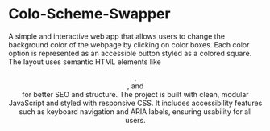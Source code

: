 # Colo-Scheme-Swapper
A simple and interactive web app that allows users to change the background color of the webpage by clicking on color boxes. Each color option is represented as an accessible button styled as a colored square. The layout uses semantic HTML elements like <header>, <main>, and <footer> for better SEO and structure. The project is built with clean, modular JavaScript and styled with responsive CSS. It includes accessibility features such as keyboard navigation and ARIA labels, ensuring usability for all users.
